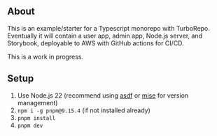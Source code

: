 ## About

This is an example/starter for a Typescript monorepo with TurboRepo. Eventually it will contain a user app, admin app, Node.js server, and Storybook, deployable to AWS with GitHub actions for CI/CD.

This is a work in progress.

## Setup

1. Use Node.js 22 (recommend using [asdf](https://github.com/asdf-vm/asdf) or [mise](https://github.com/jdx/mise) for version management)
2. `npm i -g pnpm@9.15.4` (if not installed already)
3. `pnpm install`
4. `pnpm dev`